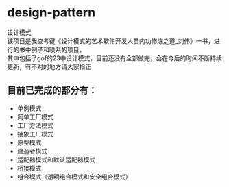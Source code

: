 # design-pattern
设计模式<br>
该项目是我查考键《设计模式的艺术软件开发人员内功修炼之道_刘伟》一书，进行的书中例子和联系的项目，<br>
其中包括了gof的23中设计模式，目前还没有全部做完，会在今后的时间不断持续更新，有不对的地方请大家指正<br>
## 目前已完成的部分有：
- 单例模式
- 简单工厂模式
- 工厂方法模式
- 抽象工厂模式
- 原型模式
- 建造者模式
- 适配器模式和默认适配器模式
- 桥接模式
- 组合模式（透明组合模式和安全组合模式）
